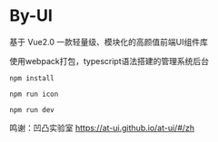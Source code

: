 # By-UI
基于 Vue2.0 一款轻量级、模块化的高颜值前端UI组件库

使用webpack打包，typescript语法搭建的管理系统后台

```
npm install
```

```
npm run icon
```

```
npm run dev
```

鸣谢：凹凸实验室
https://at-ui.github.io/at-ui/#/zh

